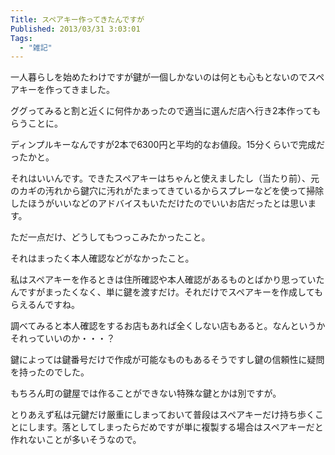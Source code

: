 ```yaml
---
Title: スペアキー作ってきたんですが
Published: 2013/03/31 3:03:01
Tags:
  - "雑記"
---
```

一人暮らしを始めたわけですが鍵が一個しかないのは何とも心もとないのでスペアキーを作ってきました。

ググってみると割と近くに何件かあったので適当に選んだ店へ行き2本作ってもらうことに。

ディンプルキーなんですが2本で6300円と平均的なお値段。15分くらいで完成だったかと。

それはいいんです。できたスペアキーはちゃんと使えましたし（当たり前）、元のカギの汚れから鍵穴に汚れがたまってきているからスプレーなどを使って掃除したほうがいいなどのアドバイスもいただけたのでいいお店だったとは思います。

ただ一点だけ、どうしてもつっこみたかったこと。

それはまったく本人確認などがなかったこと。

私はスペアキーを作るときは住所確認や本人確認があるものとばかり思っていたんですがまったくなく、単に鍵を渡すだけ。それだけでスペアキーを作成してもらえるんですね。

調べてみると本人確認をするお店もあれば全くしない店もあると。なんというかそれっていいのか・・・？

鍵によっては鍵番号だけで作成が可能なものもあるそうですし鍵の信頼性に疑問を持ったのでした。

もちろん町の鍵屋では作ることができない特殊な鍵とかは別ですが。

とりあえず私は元鍵だけ厳重にしまっておいて普段はスペアキーだけ持ち歩くことにします。落としてしまったらだめですが単に複製する場合はスペアキーだと作れないことが多いそうなので。